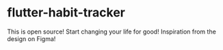 # flutter-habit-tracker
This is open source! Start changing your life for good! Inspiration from the design on Figma! 
